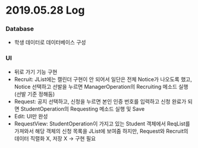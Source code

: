 # 2019.05.28 Log

### Database
- 학생 데이터로 데이터베이스 구성

### UI
- 뒤로 가기 기능 구현
- Recruit: JList에는 캘린더 구현이 안 되어서 일단은 전체 Notice가 나오도록 했고, Notice 선택하고 선발을 누르면 ManagerOperation의
           Recruiting 메소드 실행 (선발 기준 정해둠)
- Request: 공지 선택하고, 신청을 누르면 본인 인증 번호를 입력하고 신청 완료가 되면 StudentOperation의 Requesting 메소드 실행 및 Save
- Edit: UI만 완성
- RequestView: StudentOperation이 가지고 있는 Student 객체에서 ReqList를 가져와서 해당 객체의 신청 목록을 JList에 보여줌
               하지만, Request와 Recruit의 데이터 직렬화 X, 저장 X -> 구현 필요
